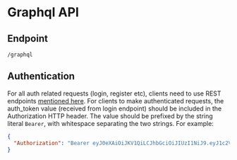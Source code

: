 # Graphql API

## Endpoint
```
/graphql
```


## Authentication
For all auth related requests (login, register etc), clients need to use REST endpoints [mentioned here](../api/1-auth.md).
For clients to make authenticated requests, the auth_token value (received from login endpoint) should be included in the Authorization HTTP header. The value should be prefixed by the string literal `Bearer`, with whitespace separating the two strings. For example:


```json
{
  "Authorization": "Bearer eyJ0eXAiOiJKV1QiLCJhbGciOiJIUzI1NiJ9.eyJ1c2VyX2F1dGhlbnRpY2F0aW9uX2lkIjoiNzY1MjE3YTgtNzU5OS00ZTI1LTljMjQtYjdjOTJlODc4MjAxIn0.972Irua8Ql0NRf_KxgYI7q1imPBkf2XJG25L94JM8Hw"
}
```
